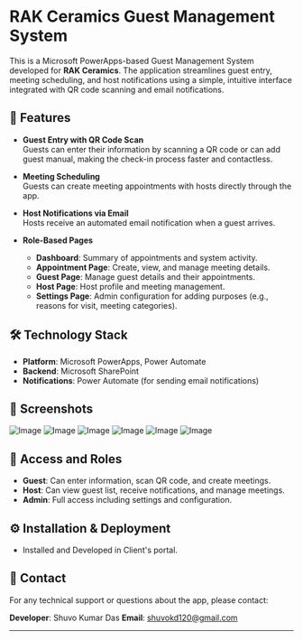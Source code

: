 # RAK Ceramics Guest Management System

This is a Microsoft PowerApps-based Guest Management System developed for **RAK Ceramics**. The application streamlines guest entry, meeting scheduling, and host notifications using a simple, intuitive interface integrated with QR code scanning and email notifications.

## 🚀 Features

- **Guest Entry with QR Code Scan**  
  Guests can enter their information by scanning a QR code or can add guest manual, making the check-in process faster and contactless.

- **Meeting Scheduling**  
  Guests can create meeting appointments with hosts directly through the app.

- **Host Notifications via Email**  
  Hosts receive an automated email notification when a guest arrives.

- **Role-Based Pages**  
  - **Dashboard**: Summary of appointments and system activity.
  - **Appointment Page**: Create, view, and manage meeting details.
  - **Guest Page**: Manage guest details and their appointments.
  - **Host Page**: Host profile and meeting management.
  - **Settings Page**: Admin configuration for adding purposes (e.g., reasons for visit, meeting categories).

## 🛠 Technology Stack

- **Platform**: Microsoft PowerApps, Power Automate
- **Backend**: Microsoft SharePoint 
- **Notifications**: Power Automate (for sending email notifications)

## 📸 Screenshots
![Image](https://github.com/user-attachments/assets/2e517445-cd2a-4926-8191-aa5a9b33a799)
![Image](https://github.com/user-attachments/assets/a24b48a7-d29f-49ee-8d1a-ab166f5bfc92)
![Image](https://github.com/user-attachments/assets/6d072370-4d65-4166-9ead-7f67697ae5ac)
![Image](https://github.com/user-attachments/assets/f7e13f61-017b-495c-b83a-56d27e83d5ce)
![Image](https://github.com/user-attachments/assets/d8b946bc-50ce-4268-afea-bf65226f0cd6)
![Image](https://github.com/user-attachments/assets/3cdf93f9-290b-4a1d-8d30-006ebfc1229d)

## 🔐 Access and Roles

- **Guest**: Can enter information, scan QR code, and create meetings.
- **Host**: Can view guest list, receive notifications, and manage meetings.
- **Admin**: Full access including settings and configuration.

## ⚙️ Installation & Deployment

- Installed and Developed in Client's portal.

## 📧 Contact

For any technical support or questions about the app, please contact:

**Developer**: Shuvo Kumar Das 
**Email**: shuvokd120@gmail.com 

---

